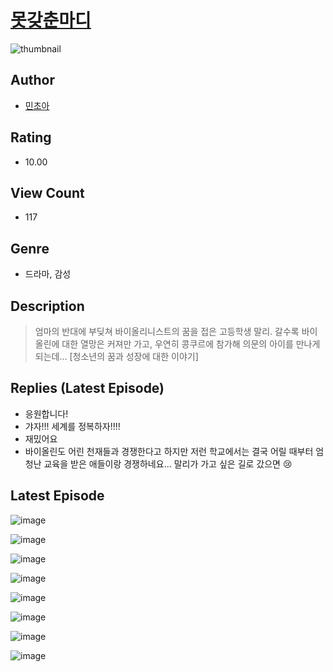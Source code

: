 # [못갖춘마디](https://comic.naver.com/challenge/list?titleId=811263)
![thumbnail](https://image-comic.pstatic.net/user_contents_data/challenge_comic/2023/05/25/282882/upload_3919928716825290340_480x623.jpeg)

## Author
- [민초아](https://comic.naver.com/artistTitle?id=282882)

## Rating
- 10.00

## View Count
- 117

## Genre
- 드라마, 감성

## Description
> 엄마의 반대에 부딪쳐 바이올리니스트의 꿈을 접은 고등학생 말리. 갈수록 바이올린에 대한 열망은 커져만 가고, 우연히 콩쿠르에 참가해 의문의 아이를 만나게 되는데... [청소년의 꿈과 성장에 대한 이야기]

## Replies (Latest Episode)
- 응원합니다!
- 갸자!!! 세계를 정복하자!!!!
- 재밌어요
- 바이올린도 어린 천재들과 경쟁한다고 하지만 저런 학교에서는 결국 어릴 때부터 엄청난 교육을 받은 애들이랑 경쟁하네요... 말리가 가고 싶은 길로 갔으면 😢

## Latest Episode
![image](https://image-comic.pstatic.net/user_contents_data/challenge_comic/2023/05/25/282882/upload_7161342850005807969.jpeg)

![image](https://image-comic.pstatic.net/user_contents_data/challenge_comic/2023/05/25/282882/upload_3906136426491242085.jpeg)

![image](https://image-comic.pstatic.net/user_contents_data/challenge_comic/2023/05/25/282882/upload_7292232919049974320.jpeg)

![image](https://image-comic.pstatic.net/user_contents_data/challenge_comic/2023/05/25/282882/upload_4121417319169208422.jpeg)

![image](https://image-comic.pstatic.net/user_contents_data/challenge_comic/2023/05/25/282882/upload_3833796081958073185.jpeg)

![image](https://image-comic.pstatic.net/user_contents_data/challenge_comic/2023/05/25/282882/upload_7293914080932542005.jpeg)

![image](https://image-comic.pstatic.net/user_contents_data/challenge_comic/2023/05/25/282882/upload_3761976154143537207.jpeg)

![image](https://image-comic.pstatic.net/user_contents_data/challenge_comic/2023/05/25/282882/upload_4062920183297553977.jpeg)
